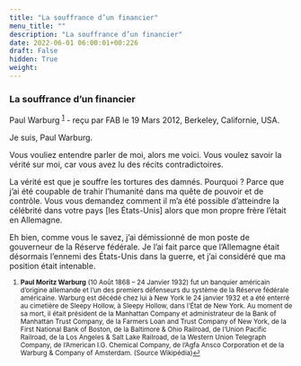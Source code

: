 ```yaml
---
title: "La souffrance d’un financier"
menu_title: ""
description: "La souffrance d’un financier"
date: 2022-06-01 06:00:01+00:226
draft: False
hidden: True
weight:
---
```

### La souffrance d’un financier

Paul Warburg <sup id="a1">[1](#f1)</sup> - reçu par FAB le 19 Mars 2012, Berkeley, Californie, USA.

Je suis, Paul Warburg.

Vous vouliez entendre parler de moi, alors me voici. Vous voulez savoir la vérité sur moi, car vous avez lu des récits contradictoires.

La vérité est que je souffre les tortures des damnés. Pourquoi ? Parce que j’ai été coupable de trahir l’humanité dans ma quête de pouvoir et de contrôle. Vous vous demandez comment il m’a été possible d’atteindre la célébrité dans votre pays [les États-Unis] alors que mon propre frère l’était en Allemagne.

Eh bien, comme vous le savez, j’ai démissionné de mon poste de gouverneur de la Réserve fédérale. Je l’ai fait parce que l’Allemagne était désormais l’ennemi des États-Unis dans la guerre, et j’ai considéré que ma position était intenable.
<small>

1. <large id="f1"> **Paul Moritz Warburg** (10 Août 1868 – 24 Janvier 1932) fut un banquier américain d’origine allemande et l’un des premiers défenseurs du système de la Réserve fédérale américaine. Warburg est décédé chez lui à New York le 24 janvier 1932 et a été enterré au cimetière de Sleepy Hollow, à Sleepy Hollow, dans l’État de New York. Au moment de sa mort, il était président de la Manhattan Company et administrateur de la Bank of Manhattan Trust Company, de la Farmers Loan and Trust Company of New York, de la First National Bank of Boston, de la Baltimore & Ohio Railroad, de l’Union Pacific Railroad, de la Los Angeles & Salt Lake Railroad, de la Western Union Telegraph Company, de l’American I.G. Chemical Company, de l’Agfa Ansco Corporation et de la Warburg & Company of Amsterdam. (Source Wikipédia)[↩](#a1)

